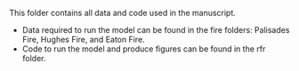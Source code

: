 This folder contains all data and code used in the manuscript.
- Data required to run the model can be found in the fire folders: Palisades Fire, Hughes Fire, and Eaton Fire.
- Code to run the model and produce figures can be found in the rfr folder. 
